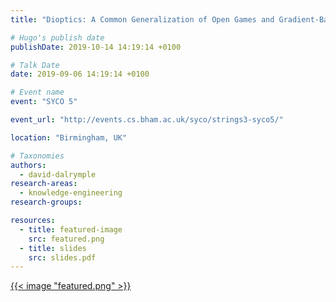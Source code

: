 ```yaml
---
title: "Dioptics: A Common Generalization of Open Games and Gradient-Based Learners"

# Hugo's publish date
publishDate: 2019-10-14 14:19:14 +0100

# Talk Date
date: 2019-09-06 14:19:14 +0100

# Event name
event: "SYCO 5"

event_url: "http://events.cs.bham.ac.uk/syco/strings3-syco5/"

location: "Birmingham, UK"

# Taxonomies
authors:
  - david-dalrymple
research-areas:
  - knowledge-engineering
research-groups:

resources:
  - title: featured-image
    src: featured.png
  - title: slides
    src: slides.pdf
---
```


[{{< image "featured.png" >}}](https://bham.cloud.panopto.eu/Panopto/Pages/Viewer.aspx?id=39acddd8-e131-4b3f-9704-aabf00bec4e7)

